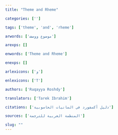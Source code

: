 ```yaml
---
title: "Theme and Rheme"

categories: ['']

tags: ['theme', 'and', 'rheme']

arwords: ['موضوع ووصف']

arexps: []

enwords: ['Theme and Rheme']

enexps: []

arlexicons: ['و']

enlexicons: ['T']

authors: ['Ruqayya Roshdy']

translators: ['Tarek Ibrahim']

citations: ['دليل أكسفورد في السانيات الحاسوبية']

sources: ['المنظمة العربية للترجمة']

slug: ""
---
```

